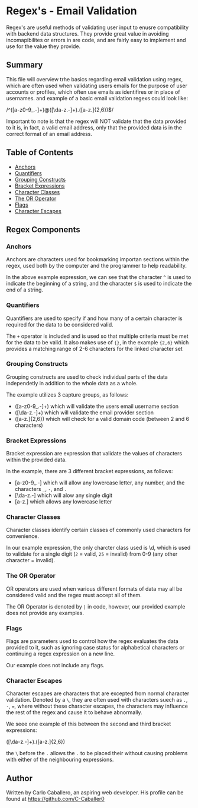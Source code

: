 # Regex's - Email Validation

Regex's are useful methods of validating user input to enusre compatibility with backend data structures. They provide great value in avoiding incomapibilites or errors in are code, and are fairly easy to implement and use for the value they provide.

## Summary

This file will overview trhe basics regarding email validation using regex, which are often used 
when validating users emails for the purpose of user accounts or profiles, which often use emails 
as identifires or in place of usernames. and example of a basic email validation regexs could look
like:

/^([a-z0-9_\.-]+)@([\da-z\.-]+)\.([a-z\.]{2,6})$/

Important to note is that the regex will NOT validate that the data provided to it is, in fact, a valid email address, only that the provided data is in the correct format of an email address.

## Table of Contents

- [Anchors](#anchors)
- [Quantifiers](#quantifiers)
- [Grouping Constructs](#grouping-constructs)
- [Bracket Expressions](#bracket-expressions)
- [Character Classes](#character-classes)
- [The OR Operator](#the-or-operator)
- [Flags](#flags)
- [Character Escapes](#character-escapes)

## Regex Components

### Anchors

Anchors are characters used for bookmarking importan sections within the regex, used both by the 
computer and the programmer to help readability.

In the above example expression, we can see that the character `^` is used to indicate the beginning of a string, and the character `$` is used to indicate the end of a string.

### Quantifiers

Quantifiers are used to specify if and how many of a certain character is required for the data to be considered valid.

The `+` operator is included and is used so that multiple criteria must be met for the data to be valid. It also makes use of `{}`, in the example `{2,6}` which provides a matching range of 2-6 characters for the linked character set

### Grouping Constructs

Grouping constructs are used to check individual parts of the data independetly in addition to the whole data as a whole.

The example utilizes 3 capture groups, as follows:

- ([a-z0-9_\.-]+) which will validate the users email username section 
- ([\da-z\.-]+) which will validate the email provider section
- ([a-z\.]{2,6}) which will check for a valid domain code (between 2 and 6 characters)

### Bracket Expressions

Bracket expression are expression that validate the values of characters within the provided data.

In the example, there are 3 different bracket expressions, as follows:

- [a-z0-9_\.-] which will allow any lowercase letter, any number, and the characters `_`, `-`, and `.`
- [\da-z\.-] which will alow any single digit
- [a-z\.] which allows any lowercase letter

### Character Classes

Character classes identify certain classes of commonly used characters for convenience.

In our example expression, the only charcter class used is \d, which is used to validate for a single digit (`2` = valid, `25` = invalid) from 0-9 (any other character = invalid).

### The OR Operator

OR operators are used when various different formats of data may all be considered valid and the regex must accept all of them.

The OR Operator is denoted by `|` in code, however, our provided example does not provide any examples.

### Flags

Flags are parameters used to control how the regex evaluates the data provided to it, such as ignoring case status for alphabetical characters or continuing a regex expression on a new line.

Our example does not include any flags.

### Character Escapes

Character escapes are characters that are excepted from normal character validation. Denoted by a `\`, they are often used with characters suech as `.`, `-`, `=`, where without these character escapes, the characters may influence the rest of the regex and cause it to behave abnormally. 

We seee one example of this between the second and third bracket expressions:

([\da-z\.-]+)\.([a-z\.]{2,6})

the `\` before the `.` allows the `.` to be placed their without causing problems with either of the neighbouring expressions.

## Author

Written by Carlo Caballero, an aspiring web developer. His profile can be found at https://github.com/C-Caballer0
